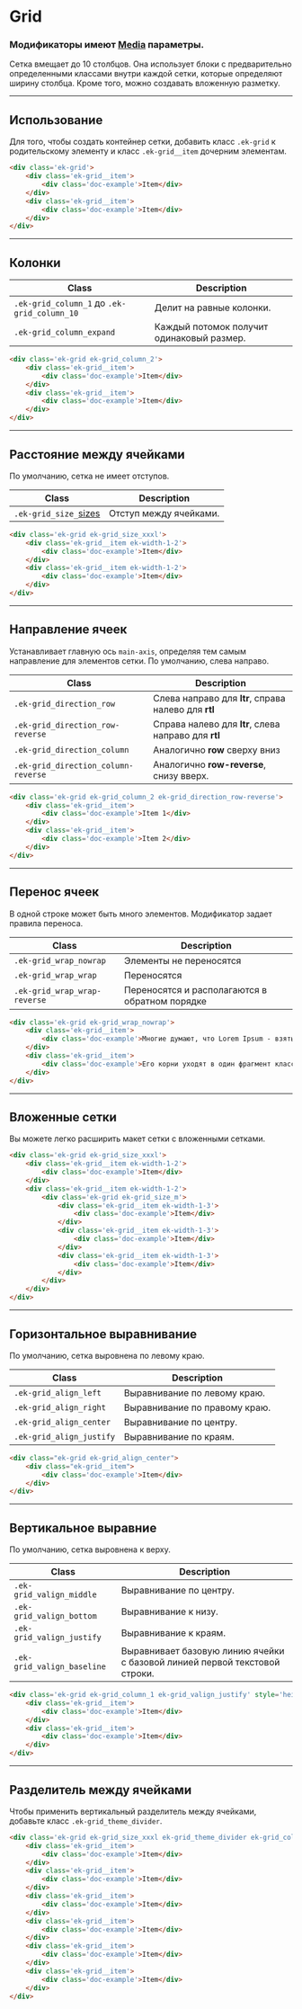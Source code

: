 [sizes]: base/sizes.md
[media]: base/media.md

# Grid

### Модификаторы имеют [Media][media] параметры.

Cетка вмещает до 10 столбцов. Она использует блоки с предварительно определенными классами внутри каждой сетки, которые определяют ширину столбца. Кроме того, можно создавать вложенную разметку.

---

## Использование

Для того, чтобы создать контейнер сетки, добавить класс `.ek-grid`  к родительскому элементу и класс `.ek-grid__item` дочерним элементам.

``` html
<div class='ek-grid'>
    <div class='ek-grid__item'>
        <div class='doc-example'>Item</div>
    </div>
    <div class='ek-grid__item'>
        <div class='doc-example'>Item</div>
    </div>
</div>
```


---

## Колонки

|                    Class                    |                 Description               |
|---------------------------------------------|-------------------------------------------|
| `.ek-grid_column_1` до `.ek-grid_column_10` | Делит на равные колонки.                  |
| `.ek-grid_column_expand`                    | Каждый потомок получит одинаковый размер. |

``` html
<div class='ek-grid ek-grid_column_2'>
    <div class='ek-grid__item'>
        <div class='doc-example'>Item</div>
    </div>
    <div class='ek-grid__item'>
        <div class='doc-example'>Item</div>
    </div>
</div>
```

---

## Расстояние между ячейками

По умолчанию, сетка не имеет отступов.

|         Class         |         Description         |
|-----------------------|-----------------------------|
|  `.ek-grid_size_`[sizes]  | Отступ между ячейками.  |

``` html
<div class='ek-grid ek-grid_size_xxxl'>
    <div class='ek-grid__item ek-width-1-2'>
        <div class='doc-example'>Item</div>
    </div>
    <div class='ek-grid__item ek-width-1-2'>
        <div class='doc-example'>Item</div>
    </div>
</div>
```

---

## Направление ячеек

Устанавливает главную ось `main-axis`, определяя тем самым направление для элементов сетки. По умолчанию, слева направо.

|         Class         |         Description         |
|-----------------------|-----------------------------|
|  `.ek-grid_direction_row`            | Cлева направо для **ltr**, справа налево для **rtl**  |
|  `.ek-grid_direction_row-reverse`    | Cправа налево для **ltr**, слева направо для **rtl**  |
|  `.ek-grid_direction_column`         | Aналогично **row** сверху вниз  |
|  `.ek-grid_direction_column-reverse` | Aналогично **row-reverse**, снизу вверх.  |

``` html
<div class='ek-grid ek-grid_column_2 ek-grid_direction_row-reverse'>
    <div class='ek-grid__item'>
        <div class='doc-example'>Item 1</div>
    </div>
    <div class='ek-grid__item'>
        <div class='doc-example'>Item 2</div>
    </div>
</div>
```

---

## Перенос ячеек

В одной строке может быть много элементов. Модификатор задает правила переноса.

|              Class             |                       Description                       |
|--------------------------------|---------------------------------------------------------|
|  `.ek-grid_wrap_nowrap`        | Элементы не переносятся                                 |
|  `.ek-grid_wrap_wrap`          | Переносятся                                             |
|  `.ek-grid_wrap_wrap-reverse`  | Переносятся и располагаются в обратном порядке          |

``` html
<div class='ek-grid ek-grid_wrap_nowrap'>
    <div class='ek-grid__item'>
        <div class='doc-example'>Многие думают, что Lorem Ipsum - взятый с потолка псевдо-латинский набор слов, но это не совсем так.</div>
    </div>
    <div class='ek-grid__item'>
        <div class='doc-example'>Его корни уходят в один фрагмент классической латыни 45 года н.э., то есть более двух тысячелетий назад.</div>
    </div>
</div>
```

---

## Вложенные сетки

Вы можете легко расширить макет сетки с вложенными сетками.

``` html
<div class='ek-grid ek-grid_size_xxxl'>
    <div class='ek-grid__item ek-width-1-2'>
        <div class='doc-example'>Item</div>
    </div>
    <div class='ek-grid__item ek-width-1-2'>
        <div class='ek-grid ek-grid_size_m'>
            <div class='ek-grid__item ek-width-1-3'>
                <div class='doc-example'>Item</div>
            </div>
            <div class='ek-grid__item ek-width-1-3'>
                <div class='doc-example'>Item</div>
            </div>
            <div class='ek-grid__item ek-width-1-3'>
                <div class='doc-example'>Item</div>
            </div>
        </div>
    </div>
</div>
```

---

## Горизонтальное выравнивание

По умолчанию, сетка выровнена по левому краю.

|           Class           |          Description          |
|---------------------------|-------------------------------|
|  `.ek-grid_align_left`    | Выравнивание по левому краю. |
|  `.ek-grid_align_right`   | Выравнивание по правому краю. |
|  `.ek-grid_align_center`  | Выравнивание по центру.       |
|  `.ek-grid_align_justify` | Выравнивание по краям.        |

``` html
<div class="ek-grid ek-grid_align_center">
    <div class="ek-grid__item">
        <div class='doc-example'>Item</div>
    </div>
</div>
```

---

## Вертикальное выравние

По умолчанию, сетка выровнена к верху.

|            Class            |        Description      |
|-----------------------------|-------------------------|
|  `.ek-grid_valign_middle`   | Выравнивание по центру. |
|  `.ek-grid_valign_bottom`   | Выравнивание к низу.    |
|  `.ek-grid_valign_justify`  | Выравнивание к краям.   |
|  `.ek-grid_valign_baseline` | Выравнивает базовую линию ячейки с базовой линией первой текстовой строки.   |

``` html
<div class='ek-grid ek-grid_column_1 ek-grid_valign_justify' style='height: 200px'>
    <div class='ek-grid__item'>
        <div class='doc-example'>Item</div>
    </div>
    <div class='ek-grid__item'>
        <div class='doc-example'>Item</div>
    </div>
</div>
```

---

## Разделитель между ячейками

Чтобы применить вертикальный разделитель между ячейками, добавьте класс `.ek-grid_theme_divider`.

``` html
<div class='ek-grid ek-grid_size_xxxl ek-grid_theme_divider ek-grid_column_3'>
    <div class='ek-grid__item'>
        <div class='doc-example'>Item</div>
    </div>
    <div class='ek-grid__item'>
        <div class='doc-example'>Item</div>
    </div>
    <div class='ek-grid__item'>
        <div class='doc-example'>Item</div>
    </div>
    <div class='ek-grid__item'>
        <div class='doc-example'>Item</div>
    </div>
    <div class='ek-grid__item'>
        <div class='doc-example'>Item</div>
    </div>
    <div class='ek-grid__item'>
        <div class='doc-example'>Item</div>
    </div>
</div>
```
